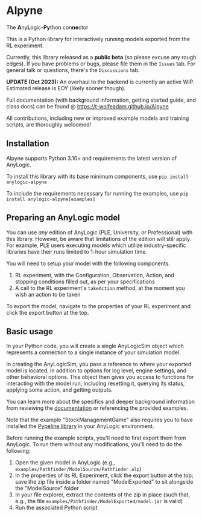 # Alpyne

The **A**ny**L**ogic-**Py**thon con**ne**ctor

This is a Python library for interactively running models exported from the RL experiment. 

Currently, this library released as a **public beta** (so please excuse any rough edges). If you have problems or bugs, please file them in the `Issues` tab. For general talk or questions, there's the `Discussions` tab.

**UPDATE (Oct 2023):** An overhaul to the backend is currently an active WIP. Estimated release is EOY (likely sooner though).

Full documentation (with background information, getting started guide, and class docs) can be found @ https://t-wolfeadam.github.io/Alpyne

All contributions, including new or improved example models and training scripts, are thoroughly welcomed!

Installation
------------
Alpyne supports Python 3.10+ and requirements the latest version of AnyLogic.

To install this library with its base minimum components, use ``pip install anylogic-alpyne``

To include the requirements necessary for running the examples, use ``pip install anylogic-alpyne[examples]``

Preparing an AnyLogic model
---------------------------
You can use *any* edition of AnyLogic (PLE, University, or Professional) with this library. However, be aware that limitations of the edition will still apply. For example, PLE users executing models which utilize industry-specific libraries have their runs limited to 1-hour simulation time. 

You will need to setup your model with the following components.

1. RL experiment, with the Configuration, Observation, Action, and stopping conditions filled out, as per your specifications
2. A call to the RL experiment's ``takeAction`` method, at the moment you wish an action to be taken

To export the model, navigate to the properties of your RL experiment and click the export button at the top.

Basic usage
-----------
In your Python code, you will create a single AnyLogicSim object which represents a connection to a single instance of your simulation model.

In creating the AnyLogicSim, you pass a reference to where your exported model is located, in addition to options for log level, engine settings, and other behavioral options.
This object then gives you access to functions for interacting with the model run, including resetting it, querying its status, applying some action, and getting outputs.

You can learn more about the specifics and deeper background information from reviewing the [documentation](https://t-wolfeadam.github.io/Alpyne) or referencing the provided examples.

Note that the example "StockManagementGame" also requires you to have installed the [Pypeline library](https://github.com/t-wolfeadam/AnyLogic-Pypeline) in your AnyLogic environment.

Before running the example scripts, you'll need to first export them from AnyLogic. To run them without any modifications, you'll need to do the following:

1. Open the given model in AnyLogic (e.g., `examples/Pathfinder/ModelSource/Pathfinder.alp`)
2. In the properties of its RL Experiment, click the export button at the top; save the zip file inside a folder named "ModelExported" to sit alongside the "ModelSource" folder
3. In your file explorer, extract the contents of the zip in place (such that, e.g., the file `examples/Pathfinder/ModelExported/model.jar` is valid)
4. Run the associated Python script